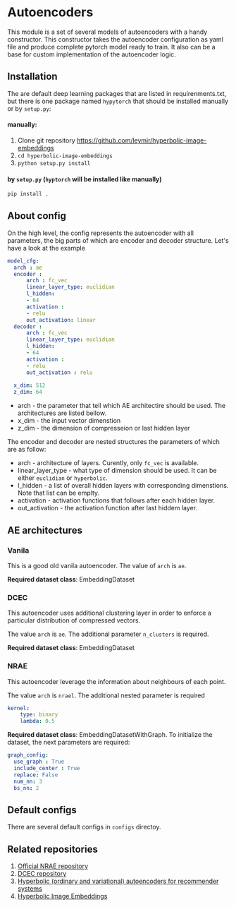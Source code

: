 # Autoencoders

This module is a set of several models of autoencoders with a handy constructor. This constructor takes the autoencoder configuration as yaml file and produce complete pytorch model ready to train. It also can be a base for custom implementation of the autoencoder logic.

## Installation

The are default deep learning packages that are listed in requirenments.txt, but there is one package named `hypytorch` that should be installed manually or by `setup.py`: 

#### manually:
1. Clone git repository https://github.com/leymir/hyperbolic-image-embeddings
2. `cd hyperbolic-image-embeddings` 
3. `python setup.py install` 
#### by `setup.py` (`hyptorch` will be installed like manually) 
```bash
pip install .
```


## About config

On the high level, the config represents the autoencoder with all parameters, the big parts of which are encoder and decoder structure. Let's have a look at the example

```yaml
model_cfg: 
  arch : ae
  encoder :
      arch : fc_vec
      linear_layer_type: euclidian
      l_hidden: 
      - 64
      activation : 
      - relu
      out_activation: linear
  decoder : 
      arch : fc_vec
      linear_layer_type: euclidian
      l_hidden: 
      - 64
      activation : 
      - relu
      out_activation : relu
  
  x_dim: 512
  z_dim: 64
```

* arch - the parameter that tell which AE architectire should be used. The architectures are listed bellow.
* x_dim - the input vector dimenstion
* z_dim - the dimension of compresseion or last hidden layer

The encoder and decoder are nested structures the parameters of which are as follow:

* arch - architecture of layers. Curently, only `fc_vec` is available.
* linear_layer_type - what type of dimension should be used. It can be either `euclidian` or `hyperbolic`.
* l_hidden - a list of overall hidden layers with corresponding dimenstions. Note that list can be emplty.
* activation - activation functions that follows after each hidden layer.
* out_activation - the activation function after last hiddem layer.

## AE architectures

### Vanila

This is a good old vanila autoencoder. The value of `arch` is `ae`.

**Required dataset class**: EmbeddingDataset

### DCEC

This autoencoder uses additional clustering layer in order to enforce a particular distribution of compressed vectors.

The value `arch` is `ae`. The additional parameter `n_clusters` is required.

**Required dataset class**: EmbeddingDataset

### NRAE

This autoencoder leverage the information about neighbours of each point.

The value `arch` is `nrael`. The additional nested parameter is required 

```yaml
kernel:  
    type: binary
    lambda: 0.5
```

**Required dataset class**: EmbeddingDatasetWithGraph. To initialize the dataset, the next parameters are required:

```yaml
graph_config:
  use_graph : True
  include_center : True
  replace: False
  num_nn: 3
  bs_nn: 2
```

## Default configs

There are several default configs in `configs` directoy.

## Related repositories

1. [Official NRAE repository](https://github.com/Gabe-YHLee/NRAE-public)
2. [DCEC repository](https://github.com/XifengGuo/DCEC)
3. [Hyperbolic (ordinary and variational) autoencoders for recommender systems](https://github.com/evfro/HyperbolicRecommenders)
4. [Hyperbolic Image Embeddings](https://github.com/leymir/hyperbolic-image-embeddings)